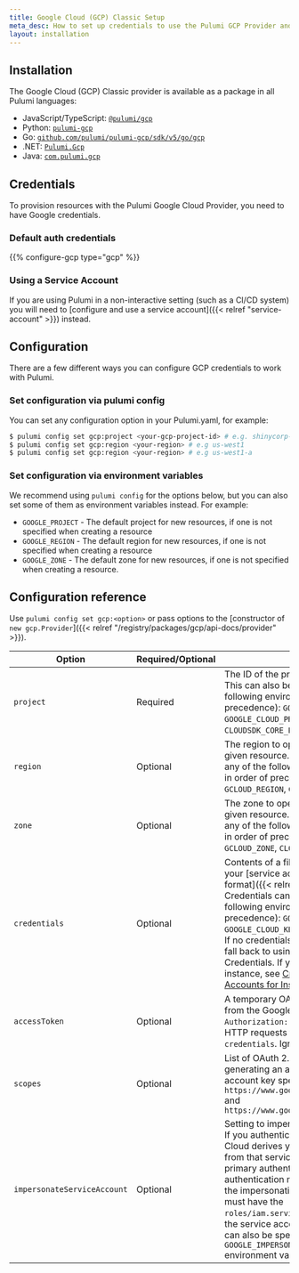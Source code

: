```yaml
---
title: Google Cloud (GCP) Classic Setup
meta_desc: How to set up credentials to use the Pulumi GCP Provider and choose configuration options to tailor the provider to suit your use case.
layout: installation
---
```


## Installation

The Google Cloud (GCP) Classic provider is available as a package in all Pulumi languages:

* JavaScript/TypeScript: [`@pulumi/gcp`](https://www.npmjs.com/package/@pulumi/gcp)
* Python: [`pulumi-gcp`](https://pypi.org/project/pulumi-gcp/)
* Go: [`github.com/pulumi/pulumi-gcp/sdk/v5/go/gcp`](https://github.com/pulumi/pulumi-gcp)
* .NET: [`Pulumi.Gcp`](https://www.nuget.org/packages/Pulumi.Gcp)
* Java: [`com.pulumi.gcp`](https://search.maven.org/search?q=com.pulumi.gcp)

## Credentials

To provision resources with the Pulumi Google Cloud Provider, you need to have Google credentials.

### Default auth credentials

{{% configure-gcp type="gcp" %}}

### Using a Service Account

If you are using Pulumi in a non-interactive setting (such as a CI/CD system) you will need to [configure and use a service account]({{< relref "service-account" >}}) instead.

## Configuration

There are a few different ways you can configure GCP credentials to work with Pulumi.

### Set configuration via pulumi config

You can set any configuration option in your Pulumi.yaml, for example:

```bash
$ pulumi config set gcp:project <your-gcp-project-id> # e.g. shinycorp-prod
$ pulumi config set gcp:region <your-region> # e.g us-west1
$ pulumi config set gcp:region <your-region> # e.g us-west1-a
```

### Set configuration via environment variables

We recommend using `pulumi config` for the options below, but you can also set some of them as environment variables instead.
For example:

* `GOOGLE_PROJECT` - The default project for new resources, if one is not specified when creating a resource
* `GOOGLE_REGION` - The default region for new resources, if one is not specified when creating a resource
* `GOOGLE_ZONE` - The default zone for new resources, if one is not specified when creating a resource.

## Configuration reference

Use `pulumi config set gcp:<option>` or pass options to the [constructor of `new gcp.Provider`]({{< relref "/registry/packages/gcp/api-docs/provider" >}}).

| Option                               | Required/Optional | Description                                                                                                                                                                                                                                                                                                                                                                                                                                                                                                                                                                                                                                                                 |
|--------------------------------------|-------------------|-----------------------------------------------------------------------------------------------------------------------------------------------------------------------------------------------------------------------------------------------------------------------------------------------------------------------------------------------------------------------------------------------------------------------------------------------------------------------------------------------------------------------------------------------------------------------------------------------------------------------------------------------------------------------------|
| `project`                            | Required          | The ID of the project to apply any resources to. This can also be specified using any of the following environment variables (listed in order of precedence): `GOOGLE_PROJECT`, `GOOGLE_CLOUD_PROJECT`, `GCLOUD_PROJECT`, `CLOUDSDK_CORE_PROJECT`.                                                                                                                                                                                                                                                                                                                                                                                                                          |
| `region`                             | Optional          | The region to operate under, if not specified by a given resource. This can also be specified using any of the following environment variables (listed in order of precedence): `GOOGLE_REGION`, `GCLOUD_REGION`, `CLOUDSDK_COMPUTE_REGION`.                                                                                                                                                                                                                                                                                                                                                                                                                                |
| `zone`                               | Optional          | The zone to operate under, if not specified by a given resource.  This can also be specified using any of the following environment variables (listed in order of precedence): `GOOGLE_ZONE`, `GCLOUD_ZONE`, `CLOUDSDK_COMPUTE_ZONE`.                                                                                                                                                                                                                                                                                                                                                                                                                                       |
| `credentials`                        | Optional          | Contents of a file (or path to a file) that contains your [service account private key in JSON format]({{< relref "service-account" >}}). Credentials can also be specified using any of the following environment variables (listed in order of precedence): `GOOGLE_CREDENTIALS`, `GOOGLE_CLOUD_KEYFILE_JSON`, `GCLOUD_KEYFILE_JSON`. If no credentials are specified, the provider will fall back to using the Google Application Default Credentials. If you are running Pulumi from a GCE instance, see [Creating and Enabling Service Accounts for Instances](https://cloud.google.com/compute/docs/access/create-enable-service-accounts-for-instances) for details. |
| `accessToken`                        | Optional          | A temporary OAuth 2.0 access token obtained from the Google Authorization server, i.e. the `Authorization: Bearer` token used to authenticate HTTP requests to GCP APIs. Alternative to `credentials`. Ignores the `scopes` field.                                                                                                                                                                                                                                                                                                                                                                                                                                          |
| `scopes`                             | Optional          | List of OAuth 2.0 [scopes](https://developers.google.com/identity/protocols/oauth2/scopes) requested when generating an access token using the service account key specified in `credentials`. Defaults: `https://www.googleapis.com/auth/cloud-platform` and `https://www.googleapis.com/auth/userinfo.email`                                                                                                                                                                                                                                                                                                                                                              |
| `impersonateServiceAccount`          | Optional          | Setting to impersonate a [Google service account](https://cloud.google.com/iam/docs/create-short-lived-credentials-direct) If you authenticate as a service account, Google Cloud derives your quota project and permissions from that service account rather than your primary authentication method. A valid primary authentication mechanism must be provided for the impersonation call, and your primary identity must have the `roles/iam.serviceAccountTokenCreator` role on the service account you are impersonating. This can also be specified by setting the `GOOGLE_IMPERSONATE_SERVICE_ACCOUNT` environment variable.                                         |
